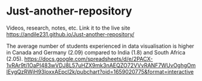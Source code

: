 # Just-another-repository
Videos, research, notes, etc.
Link it to the live site https://andile231.github.io/Just-another-repository/


The average number of students experienced in data visualisation is higher in Canada and Germany (2.09) compared to India (1.8) and South Africa (2.05).
https://docs.google.com/spreadsheets/d/e/2PACX-1vRAr9ti1OaPI483wVDJ8L57uHZX9mk3nAEQZO72VVvRANF7WUvOghgOmIEygQzRWjH93loxxAEpcl2k/pubchart?oid=1659020775&format=interactive
